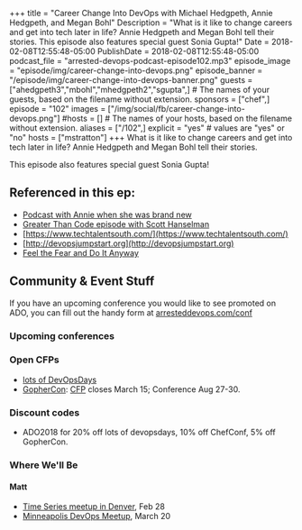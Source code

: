 +++
title = "Career Change Into DevOps with Michael Hedgpeth, Annie Hedgpeth, and Megan Bohl"
Description = "What is it like to change careers and get into tech later in life? Annie Hedgpeth and Megan Bohl tell their stories. This episode also features special guest Sonia Gupta!"
Date = 2018-02-08T12:55:48-05:00
PublishDate = 2018-02-08T12:55:48-05:00
podcast_file = "arrested-devops-podcast-episode102.mp3"
episode_image = "episode/img/career-change-into-devops.png"
episode_banner = "/episode/img/career-change-into-devops-banner.png"
guests = ["ahedgpeth3","mbohl","mhedgpeth2","sgupta",] # The names of your guests, based on the filename without extension.
sponsors = ["chef",]
episode = "102"
images = ["/img/social/fb/career-change-into-devops.png"]
#hosts = [] # The names of your hosts, based on the filename without extension.
aliases = ["/102",]
explicit = "yes" # values are "yes" or "no"
hosts = ["mstratton"]
+++
What is it like to change careers and get into tech later in life? Annie Hedgpeth and Megan Bohl tell their stories.

This episode also features special guest Sonia Gupta!

## Referenced in this ep:

- [Podcast with Annie when she was brand new](https://www.arresteddevops.com/chefconf-2016/)
- [Greater Than Code episode with Scott Hanselman](https://www.greaterthancode.com/podcast/episode-039-the-b-side-of-software-development-with-scott-hanselman/)
- [https://www.techtalentsouth.com/](https://www.techtalentsouth.com/)
- [http://devopsjumpstart.org](http://devopsjumpstart.org)
- [Feel the Fear and Do It Anyway](https://www.amazon.com/Feel-Fear-Do-Anyway/dp/0345487427)


## Community & Event Stuff

If you have an upcoming conference you would like to see promoted on ADO, you can fill out the handy form at [arresteddevops.com/conf](https://arresteddevops.com/conf)

### Upcoming conferences

### Open CFPs

- [lots of DevOpsDays](https://devopsdays.org/speaking)
- [GopherCon](https://www.gophercon.com/): [CFP](https://www.papercall.io/gophercon2018) closes March 15; Conference Aug 27-30.

### Discount codes
- ADO2018 for 20% off lots of devopsdays, 10% off ChefConf, 5% off GopherCon.

### Where We'll Be

#### Matt

- [Time Series meetup in Denver](https://www.meetup.com/Time-Series-Denver/events/vjqrgpyxdblc/), Feb 28
- [Minneapolis DevOps Meetup](https://www.meetup.com/DevOps-Minneapolis/events/247091630/), March 20
